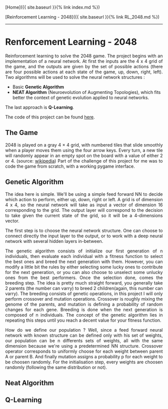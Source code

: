 [Home]({{ site.baseurl }}{% link index.md %})

[Reinforcement Learning - 2048]({{ site.baseurl }}{% link RL_2048.md %})

* * *

# Renforcement Learning - 2048

<p style="text-align: justify;">
Reinforcement learning to solve the 2048 game. The project begins with an implementation of a neural network. At first the inputs are the 4 x 4 grid of the game, and the outputs are given by the set of possible actions (there are four possible actions at each state of the game, up, down, right, left).
Two algorithms will be used to solve the neural network structures : 
</p>

- Basic **Genetic Algorithm**
- **NEAT Algorithm** (Neuroevolution of Augmenting Topologies), which fits better the context of genetic evolution applied to neural networks.

The last approach is **Q-Learning**.

The code of this project can be found <a href="https://github.com/zslydr/2048">here</a>.

## The Game

<p style="text-align: justify;">
2048 is played on a gray 4 × 4 grid, with numbered tiles that slide smoothly when a player moves them using the four arrow keys. Every turn, a new tile will randomly appear in an empty spot on the board with a value of either 2 or 4. (source: <a href="https://en.wikipedia.org/wiki/2048_(video_game)">wikipedia</a>)
Part of the challenge of this project for me was to code the game from scratch, with a working pygame interface. 
</p>

## Genetic Algorithm

<p style="text-align: justify;">
The idea here is simple. We'll be using a simple feed forward NN to decide which action to perform, either up, down, right or left. A grid is of dimension 4 x 4, so the neural network will take as input a vector of dimension 16 corresponding to the grid. The output layer will correspond to the decision to take given the current state of the grid, so it will be a 4-dimensions vector.
</p>

<p style="text-align: justify;">
The first step is to choose the neural network structure. One can choose to connect directly the input layer to the output, or to work with a deep neural network with several hidden layers in-between.
</p>

<p style="text-align: justify;">
The genetic algorithm consists of initialize our first generation of n individuals, then evaluate each individual with a fitness function to select the best ones and breed the next generation with them. However, you can modify a little bit the rules by either selecting some lucky ones to contribute for the next generation, or you can also choose to unselect some unlucky ones from the best performers. Once the selection done, comes the breeding step. The idea is pretty much straight forward, you generally take 2 parents (the number can varry) to breed 2 children(again, this number can varry). The breeding consists of genetic operations, in this project I will only perform crossover and mutation operations. Crossover is roughly mixing the genome of the parents, and mutation is defining a probability of random changes for each gene. Breeding is done when the next generation is composed of n individuals. The concept of the genetic algorithm lies in repeating this steps until you reach a decent value for your fitness function.
</p>

<p style="text-align: justify;">
How do we define our population ? Well, since a feed forward neural network with known structure can be defined only with his set of weights, our population can be n differents sets of weights, all with the same dimension because we're using a predetermined NN structure. Crossover operator corresponds to uniformly choose for each weight between parent A or parent B. And finally mutation assigns a probability p for each weight to be choosen randomly. For the initialisation step, every weights are choosen randomly (following the same distribution or not).
</p>

## Neat Algorithm

## Q-Learning